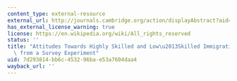 ```yaml
---
content_type: external-resource
external_url: http://journals.cambridge.org/action/displayAbstract?aid=7449424
has_external_license_warning: true
license: https://en.wikipedia.org/wiki/All_rights_reserved
status: ''
title: "Attitudes Towards Highly Skilled and Low\u2013Skilled Immigration: Evidence\
  \ from a Survey Experiment"
uid: 7d293814-bb6c-4532-96ba-e53a7604daa4
wayback_url: ''
---
```

